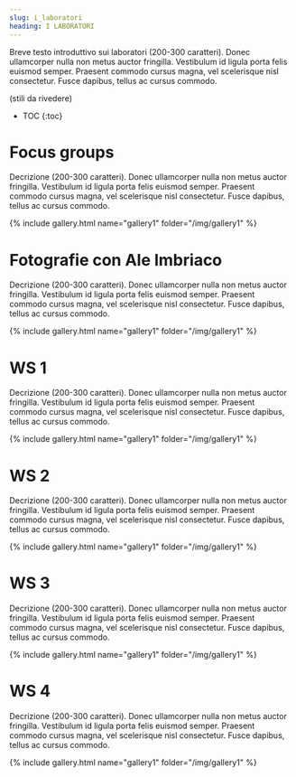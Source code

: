 ```yaml
---
slug: i_laboratori
heading: I LABORATORI
---
```


Breve testo introduttivo sui laboratori (200-300 caratteri). Donec ullamcorper nulla non metus auctor fringilla. Vestibulum id ligula porta felis euismod semper. Praesent commodo cursus magna, vel scelerisque nisl consectetur. Fusce dapibus, tellus ac cursus commodo.


(stili da rivedere)

- TOC
{:toc}

# Focus groups
Decrizione (200-300 caratteri). Donec ullamcorper nulla non metus auctor fringilla. Vestibulum id ligula porta felis euismod semper. Praesent commodo cursus magna, vel scelerisque nisl consectetur. Fusce dapibus, tellus ac cursus commodo.

{% include gallery.html name="gallery1" folder="/img/gallery1" %}

# Fotografie con Ale Imbriaco
Decrizione (200-300 caratteri). Donec ullamcorper nulla non metus auctor fringilla. Vestibulum id ligula porta felis euismod semper. Praesent commodo cursus magna, vel scelerisque nisl consectetur. Fusce dapibus, tellus ac cursus commodo.

{% include gallery.html name="gallery1" folder="/img/gallery1" %}

# WS 1
Decrizione (200-300 caratteri). Donec ullamcorper nulla non metus auctor fringilla. Vestibulum id ligula porta felis euismod semper. Praesent commodo cursus magna, vel scelerisque nisl consectetur. Fusce dapibus, tellus ac cursus commodo.

{% include gallery.html name="gallery1" folder="/img/gallery1" %}

# WS 2
Decrizione (200-300 caratteri). Donec ullamcorper nulla non metus auctor fringilla. Vestibulum id ligula porta felis euismod semper. Praesent commodo cursus magna, vel scelerisque nisl consectetur. Fusce dapibus, tellus ac cursus commodo.

{% include gallery.html name="gallery1" folder="/img/gallery1" %}

# WS 3
Decrizione (200-300 caratteri). Donec ullamcorper nulla non metus auctor fringilla. Vestibulum id ligula porta felis euismod semper. Praesent commodo cursus magna, vel scelerisque nisl consectetur. Fusce dapibus, tellus ac cursus commodo.

{% include gallery.html name="gallery1" folder="/img/gallery1" %}

# WS 4
Decrizione (200-300 caratteri). Donec ullamcorper nulla non metus auctor fringilla. Vestibulum id ligula porta felis euismod semper. Praesent commodo cursus magna, vel scelerisque nisl consectetur. Fusce dapibus, tellus ac cursus commodo.

{% include gallery.html name="gallery1" folder="/img/gallery1" %}
